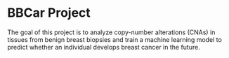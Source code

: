 # BBCar Project

The goal of this project is to analyze copy-number alterations (CNAs) in tissues from benign breast biopsies and train a machine learning model to predict whether an individual develops breast cancer in the future.
